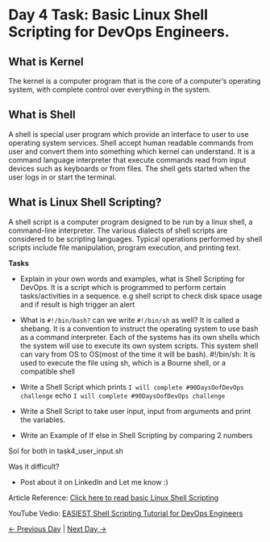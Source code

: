 # Day 4 Task: Basic Linux Shell Scripting for DevOps Engineers.

## What is Kernel

The kernel is a computer program that is the core of a computer’s operating system, with complete control over everything in the system.

## What is Shell

A shell is special user program which provide an interface to user to use operating system services. Shell accept human readable commands from user and convert them into something which kernel can understand. It is a command language interpreter that execute commands read from input devices such as keyboards or from files. The shell gets started when the user logs in or start the terminal.

## What is Linux Shell Scripting?

A shell script is a computer program designed to be run by a linux shell, a command-line interpreter. The various dialects of shell scripts are considered to be scripting languages. Typical operations performed by shell scripts include file manipulation, program execution, and printing text.

**Tasks**

- Explain in your own words and examples, what is Shell Scripting for DevOps.
It is a script which is programmed to perform certain tasks/activities in a sequence. e.g shell script to check disk space usage and if result is high trigger an alert

- What is `#!/bin/bash?` can we write `#!/bin/sh` as well?
It is called a shebang. It is a convention to instruct the operating system to use bash as a command interpreter.
Each of the systems has its own shells which the system will use to execute its own system scripts. This system shell can vary from OS to OS(most of the time it will be bash).
#!/bin/sh: It is used to execute the file using sh, which is a Bourne shell, or a compatible shell

- Write a Shell Script which prints `I will complete #90DaysOofDevOps challenge`
echo `I will complete #90DaysOofDevOps challenge`

- Write a Shell Script to take user input, input from arguments and print the variables.
- Write an Example of If else in Shell Scripting by comparing 2 numbers

Sol for both in task4_user_input.sh

Was it difficult?

- Post about it on LinkedIn and Let me know :)

Article Reference: [Click here to read basic Linux Shell Scripting](https://devopscube.com/linux-shell-scripting-for-devops/)

YouTube Vedio: [EASIEST Shell Scripting Tutorial for DevOps Engineers](https://www.youtube.com/watch?v=_-D6gkRj7xc&list=PLlfy9GnSVerQr-Se9JRE_tZJk3OUoHCkh&index=3)

[← Previous Day](../day03/README.md) | [Next Day →](../day05/README.md)
